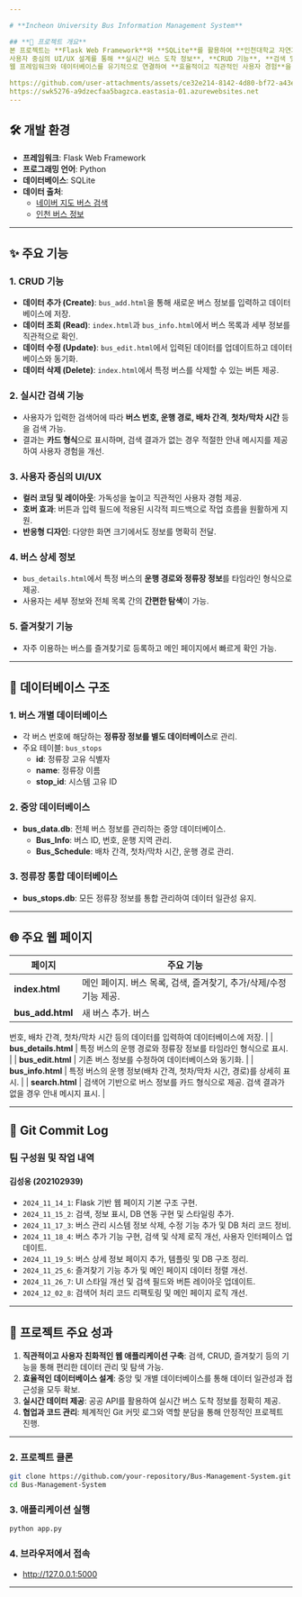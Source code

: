 ```yaml
---

# **Incheon University Bus Information Management System**

## **📌 프로젝트 개요**
본 프로젝트는 **Flask Web Framework**와 **SQLite**를 활용하여 **인천대학교 자연과학대학 정류장 운행 정보**를 제공하는 웹 애플리케이션입니다.  
사용자 중심의 UI/UX 설계를 통해 **실시간 버스 도착 정보**, **CRUD 기능**, **검색 및 즐겨찾기 관리** 등 다양한 기능을 제공합니다.  
웹 프레임워크와 데이터베이스를 유기적으로 연결하여 **효율적이고 직관적인 사용자 경험**을 제공합니다.

https://github.com/user-attachments/assets/ce32e214-8142-4d80-bf72-a43eb75a9e58
https://swk5276-a9dzecfaa5bagzca.eastasia-01.azurewebsites.net
---
```


## **🛠️ 개발 환경**
- **프레임워크**: Flask Web Framework  
- **프로그래밍 언어**: Python  
- **데이터베이스**: SQLite  
- **데이터 출처**:  
  - [네이버 지도 버스 검색](https://map.naver.com/p/bus/bus-route/-/bus-station/152834?c=11.00,0,0,0,dh)  
  - [인천 버스 정보](https://bus.incheon.go.kr/bis/main.view)

---

## **✨ 주요 기능**

### **1. CRUD 기능**
- **데이터 추가 (Create)**: `bus_add.html`을 통해 새로운 버스 정보를 입력하고 데이터베이스에 저장.  
- **데이터 조회 (Read)**: `index.html`과 `bus_info.html`에서 버스 목록과 세부 정보를 직관적으로 확인.  
- **데이터 수정 (Update)**: `bus_edit.html`에서 입력된 데이터를 업데이트하고 데이터베이스와 동기화.  
- **데이터 삭제 (Delete)**: `index.html`에서 특정 버스를 삭제할 수 있는 버튼 제공.

### **2. 실시간 검색 기능**
- 사용자가 입력한 검색어에 따라 **버스 번호, 운행 경로, 배차 간격**, **첫차/막차 시간** 등을 검색 가능.  
- 결과는 **카드 형식**으로 표시하며, 검색 결과가 없는 경우 적절한 안내 메시지를 제공하여 사용자 경험을 개선.

### **3. 사용자 중심의 UI/UX**
- **컬러 코딩 및 레이아웃**: 가독성을 높이고 직관적인 사용자 경험 제공.  
- **호버 효과**: 버튼과 입력 필드에 적용된 시각적 피드백으로 작업 흐름을 원활하게 지원.  
- **반응형 디자인**: 다양한 화면 크기에서도 정보를 명확히 전달.

### **4. 버스 상세 정보**
- `bus_details.html`에서 특정 버스의 **운행 경로와 정류장 정보**를 타임라인 형식으로 제공.  
- 사용자는 세부 정보와 전체 목록 간의 **간편한 탐색**이 가능.

### **5. 즐겨찾기 기능**
- 자주 이용하는 버스를 즐겨찾기로 등록하고 메인 페이지에서 빠르게 확인 가능.

---

## **📂 데이터베이스 구조**

### **1. 버스 개별 데이터베이스**
- 각 버스 번호에 해당하는 **정류장 정보를 별도 데이터베이스**로 관리.
- 주요 테이블: `bus_stops`  
  - **id**: 정류장 고유 식별자  
  - **name**: 정류장 이름  
  - **stop_id**: 시스템 고유 ID  

### **2. 중앙 데이터베이스**
- **bus_data.db**: 전체 버스 정보를 관리하는 중앙 데이터베이스.  
  - **Bus_Info**: 버스 ID, 번호, 운행 지역 관리.  
  - **Bus_Schedule**: 배차 간격, 첫차/막차 시간, 운행 경로 관리.  

### **3. 정류장 통합 데이터베이스**
- **bus_stops.db**: 모든 정류장 정보를 통합 관리하여 데이터 일관성 유지.  

---

## **🌐 주요 웹 페이지**

| 페이지                | 주요 기능                                                                 |
|-----------------------|--------------------------------------------------------------------------|
| **index.html**        | 메인 페이지. 버스 목록, 검색, 즐겨찾기, 추가/삭제/수정 기능 제공.        |
| **bus_add.html**      | 새 버스 추가. 버스

번호, 배차 간격, 첫차/막차 시간 등의 데이터를 입력하여 데이터베이스에 저장.       |
| **bus_details.html**  | 특정 버스의 운행 경로와 정류장 정보를 타임라인 형식으로 표시.             |
| **bus_edit.html**     | 기존 버스 정보를 수정하여 데이터베이스와 동기화.                          |
| **bus_info.html**     | 특정 버스의 운행 정보(배차 간격, 첫차/막차 시간, 경로)를 상세히 표시.     |
| **search.html**       | 검색어 기반으로 버스 정보를 카드 형식으로 제공. 검색 결과가 없을 경우 안내 메시지 표시. |

---

## **🚀 Git Commit Log**
### **팀 구성원 및 작업 내역**
#### **김성웅 (202102939)**
- `2024_11_14_1`: Flask 기반 웹 페이지 기본 구조 구현.
- `2024_11_15_2`: 검색, 정보 표시, DB 연동 구현 및 스타일링 추가.
- `2024_11_17_3`: 버스 관리 시스템 정보 삭제, 수정 기능 추가 및 DB 처리 코드 정비.
- `2024_11_18_4`: 버스 추가 기능 구현, 검색 및 삭제 로직 개선, 사용자 인터페이스 업데이트.
- `2024_11_19_5`: 버스 상세 정보 페이지 추가, 템플릿 및 DB 구조 정리.
- `2024_11_25_6`: 즐겨찾기 기능 추가 및 메인 페이지 데이터 정렬 개선.
- `2024_11_26_7`: UI 스타일 개선 및 검색 필드와 버튼 레이아웃 업데이트.
- `2024_12_02_8`: 검색어 처리 코드 리팩토링 및 메인 페이지 로직 개선.

---

## **🎯 프로젝트 주요 성과**
1. **직관적이고 사용자 친화적인 웹 애플리케이션 구축**: 검색, CRUD, 즐겨찾기 등의 기능을 통해 편리한 데이터 관리 및 탐색 가능.  
2. **효율적인 데이터베이스 설계**: 중앙 및 개별 데이터베이스를 통해 데이터 일관성과 접근성을 모두 확보.  
3. **실시간 데이터 제공**: 공공 API를 활용하여 실시간 버스 도착 정보를 정확히 제공.  
4. **협업과 코드 관리**: 체계적인 Git 커밋 로그와 역할 분담을 통해 안정적인 프로젝트 진행.  

---

### **2. 프로젝트 클론**
```bash
git clone https://github.com/your-repository/Bus-Management-System.git
cd Bus-Management-System
```

### **3. 애플리케이션 실행**
```bash
python app.py
```

### **4. 브라우저에서 접속**
- http://127.0.0.1:5000

---
